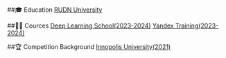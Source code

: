 ##🎓 Education
[RUDN University](https://www.rudn.ru/)

##👨‍🏫 Cources
[Deep Learning School(2023-2024)](https://dls.samcs.ru/)
[Yandex Training(2023-2024)](https://yandex.ru/yaintern/training/algorithm-training)

##🏆 Competition Background
[Innopolis University(2021)](https://innopolis.university/?ysclid=mh814ibywx972086197)

<!--
**gaus2005eulerovich/gaus2005eulerovich** is a ✨ _special_ ✨ repository because its `README.md` (this file) appears on your GitHub profile.

Here are some ideas to get you started:

- 🔭 I’m currently working on ...
- 🌱 I’m currently learning ...
- 👯 I’m looking to collaborate on ...
- 🤔 I’m looking for help with ...
- 💬 Ask me about ...
- 📫 How to reach me: ...
- 😄 Pronouns: ...
- ⚡ Fun fact: ...
-->
